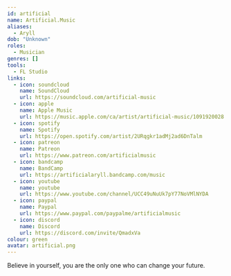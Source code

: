 ```yaml
---
id: artificial
name: Artificial.Music
aliases:
  - Aryll
dob: "Unknown"
roles:
  - Musician
genres: []
tools:
  - FL Studio
links:
  - icon: soundcloud
    name: SoundCloud
    url: https://soundcloud.com/artificial-music
  - icon: apple
    name: Apple Music
    url: https://music.apple.com/ca/artist/artificial-music/1091920028
  - icon: spotify
    name: Spotify
    url: https://open.spotify.com/artist/2URqgkr1adMj2ad6DnTalm
  - icon: patreon
    name: Patreon
    url: https://www.patreon.com/artificialmusic
  - icon: bandcamp
    name: BandCamp
    url: https://artificialaryll.bandcamp.com/music
  - icon: youtube
    name: youtube
    url: https://www.youtube.com/channel/UCC49uNuUk7pY77NoVMlNYDA
  - icon: paypal
    name: Paypal
    url: https://www.paypal.com/paypalme/artificialmusic
  - icon: discord
    name: Discord
    url: https://discord.com/invite/QmadxVa
colour: green
avatar: artificial.png
---
```


Believe in yourself, you are the only one who can change your future.
